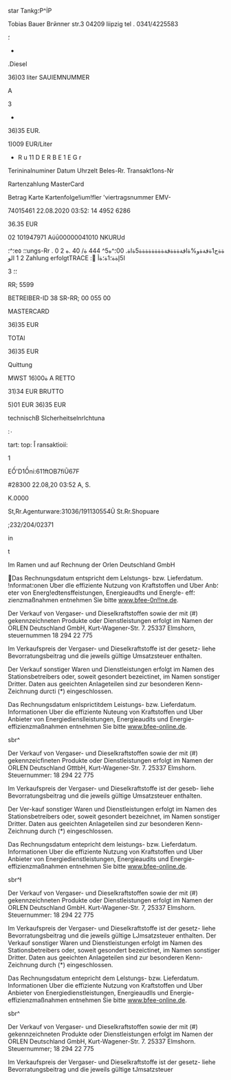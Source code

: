star Tankg؛P^İP

Tobias  Bauer
Вгйппег  str.3
04209  liipzig
tel . 0341/4225583

؛

*

.Diesel

36)03  liter  SAUIEMNUMMER

A

3

*
36)35  EUR.

1)009  EUR/Liter

+  R  u  11  D  E  R  B  E  1  E  G  r

Terininalnuminer
Datum
Uhrzelt
Beles-Rr.
Transakt1ons-Nr

Rartenzahlung
MasterCard

Betrag
Karte
Kartenfolge!ium!fler
'viertragsnummer
EMV-

74015461
22.08.2020
03:52: 14
4952
6286

36.35  EUR

02
101947971
Αϋΰ00000041010
NKURUd

؛^؛e؛؛
٥ungs-Rr
.
ةةج1ةقةةو%ةاقةةةةقةةةةةةةةة5ةاة.
00؛^ه5^
444
ة/
40
.ه
 2
 0
 2
 1
 الو
Zahlung  erfolgtTRACE
:
 ًا5إةة؛1ة؛ةأ

 3
 ؛؛

RR;  5599

BETREIBER-ID
38  SR-RR;  00  055  00

MASTERCARD

36)35  EUR

TOTAl

36)35  EUR

Quittung

MWST  16)00ة  A
RETTO

31)34  EUR  BRUTTO

5)01  EUR
36)35  EUR

technischB  Slcherheitselnrlchtuna

:٠

tart:
top:
اً
ransaktìoií:

1

EỐ'D1Ồni:611ftOB7fiŨ67F

#28300  22.08,20  03:52  A,  S.

Κ.0000

St,Rr.Agenturware:31036/191130554Ũ
St.Rr.Shopuare

;232/204/02371

in

t

Im  Ramen  und  auf  Rechnung  der
Orlen  Deutschland  GmbH

Das Rechnungsdatum entspricht dem Leاstungs- bzw.  Lieferdatum.
!nformat؛onen  Uber dاe effiziente  Nutzung  von  Kraftstoffen  und  Uber
Anb؛eter von  Energ!edtensffeistungen,  Energieaud!ts  und  Energ!e-
eff؛zienzmaßnahmen  entnehmen  Sie  bitte  www.bfee-0n!!ne.de.

Der Verkauf von Vergaser-  und  Dieselkraftstoffen  sowie  der mit (#)
gekennzeichneten  Produkte  oder  Dienstleistungen  erfolgt  im
Namen  der  ORLEN  Deutschland  GmbH,  Kurt-Wagener-Str.  7.
25337  Elmshorn,
steuernummen  18  294  22  775

Im  Verkaufspreis der Vergaser- und  Dieselkraftstoffe ist der gesetz-
liehe  Bevorratungsbeitrag  und  die  jeweils  gültige  Umsatzsteuer
enthalten.

Der  Verkauf  sonstiger  Waren  und  Dienstleistungen  erfolgt  im
Namen  des  Stationsbetreibers  oder,  soweit gesondert  bezeictinet,
im  Namen  sonstiger Dritter.
Daten  aus  geeichten  Anlageteilen  sind  zur  besonderen  Kenn-
Zeichnung  durcti  (*)  eingeschlossen.

Das  Rechnungsdatum enlsprictitdem Leistungs-  bzw.  Lieferdatum.
Informationen  Uber die  effiziente  Nuteung von  Kraftstoffen  und  Uber
Anbieter von  Energiedienslleistungen,  Energieaudits  und  Energie-
effizienzmaßnahmen  entnehmen  Sie  bitte  www.bfee-online.de.

sbr^

Der Verkauf von Vergaser-  und  Dieselkraftstoffen  sowie der mit (#)
gekennzeicfineten  Produkte  oder  Dienstleistungen  erfolgt  im
Namen  der  ORLEN  Deutschland  GtttbH,  Kurt-Wagener-Str.  7.
25337  Elmshorn.
Steuernummer:  18  294 22  775

Im  Verkaufspreis der Vergaser- und  Dieselkraftstoffe ist der geseb-
liehe  Bevorratungsbeitrag  und  die  jeweils  gültige  Umsatzsteuer
enthalten.

Der  Ver-kauf  sonstiger  Waren  und  Dienstleistungen  erfolgt  im
Namen  des  Stationsbetreibers  oder,  soweit gesondert  bezeichnet,
im  Namen sonstiger Dritter.
Daten  aus  geeichten  Anlageteilen  sind  zur  besonderen  Kenn-
Zeichnung durch  (*)  eingeschlossen.

Das  Rechnungsdatum entepricht dem  leistungs- bzw.  Lieferdatum.
Informationen  Uber die effiziente  Nutzung  von  Kraftstoffen  und  Uber
Anbieter von  Energiedienstleistungen,  Energieaudits  und  Energie-
effizienzmaßnahmen  entnehmen  Sie  bitte  www.bfee-online.de.

sbr^ł

Der Verkauf von Vergaser-  und  Dieselkraftstoffen  sowie der  mit (#)
gekennzeichneten  Produkte  oder  Dienstleistungen  erfolgt  im
Namen  der  ORLEN  Deutschland  GmbH.  Kurt-Wagener-Str.  7,
25337  Elmshorn.
Steuernummer:  18  294  22 775

Im  Verkaufspreis der Vergaser-  und  Dieselkraftstoffe  ist der gesetz-
liehe  Bevorratungsbeitrag  und  die  jeweils  gültige  LJmsatzsteuer
enthalten.
Der  Verkauf  sonstiger  Waren  und  Dienstleistungen  erfolgt  im
Namen  des  Stationsbetreibers  oder,  soweit gesondert bezeictinet,
im  Namen sonstiger Dritter.
Daten  aus  geeichten  Anlageteilen  sind  zur  besonderen  Kenn-
Zeichnung durch  (*)  eingeschlossen.

Das Rechnungsdatum entepricht dem  Lelstungs- bzw.  Lieferdatum.
Informationen  Uber die  effiziente  Nutzung von  Kraftstoffen und  Uber
Anbieter von  Energiedienstleistungen,  Energieaudlls  und  Energie-
effizienzmaßnahmen  entnehmen  Sie  bitte  www.bfee-online.de.

sbr^

Der Verkauf von Vergaser- und  Dieselkraftstoffen  sowie der mit (#)
gekennzeichneten  Produkte  oder  Dienstleistungen  erfolgt  im
Namen  der  ORLEN  Deutschland  GmbH,  Kurt-Wagener-Str.  7.
25337  Elmshorn.
Steuernummer;  18  294  22  775

Im  Verkaufspreis der Vergaser- und  Dieselkraftstoffe ist der gesetz-
liehe  Bevorratungsbeitrag  und  die  jeweils  gültige  tJmsatzsteuer


